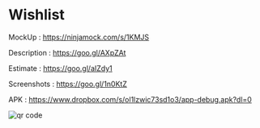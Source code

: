 # Wishlist

MockUp : https://ninjamock.com/s/1KMJS

Description : https://goo.gl/AXpZAt

Estimate : https://goo.gl/aIZdy1

Screenshots : https://goo.gl/1n0KtZ

APK : https://www.dropbox.com/s/ol1lzwic73sd1o3/app-debug.apk?dl=0

<img src="http://api.qrserver.com/v1/create-qr-code/?color=000000&amp;bgcolor=FFFFFF&amp;data=https%3A%2F%2Fwww.dropbox.com%2Fs%2Fol1lzwic73sd1o3%2Fapp-debug.apk%3Fdl%3D0&amp;qzone=1&amp;margin=0&amp;size=400x400&amp;ecc=L" alt="qr code" />
